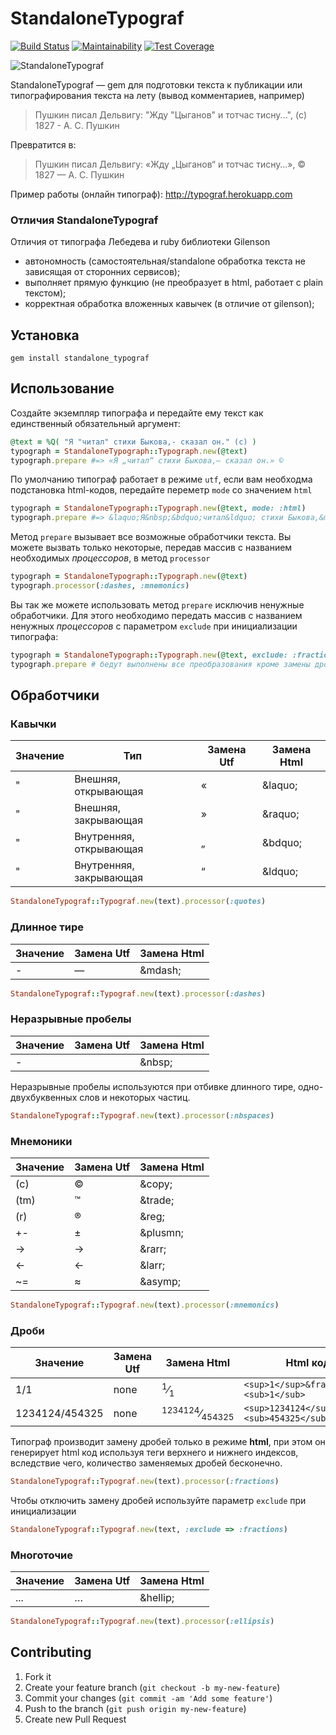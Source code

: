 # StandaloneTypograf

[![Build Status](https://travis-ci.org/jbmeerkat/standalone_typograf.svg?branch=master)](https://travis-ci.org/jbmeerkat/standalone_typograf)
[![Maintainability](https://api.codeclimate.com/v1/badges/3a0136681fac679dac45/maintainability)](https://codeclimate.com/github/jbmeerkat/standalone_typograf/maintainability)
[![Test Coverage](https://api.codeclimate.com/v1/badges/3a0136681fac679dac45/test_coverage)](https://codeclimate.com/github/jbmeerkat/standalone_typograf/test_coverage)


![StandaloneTypograf](https://raw.github.com/shlima/standalone_typograf/master/doc/logo.png)

StandaloneTypograf — gem для подготовки текста к публикации или типографирования текста на лету (вывод комментариев, например)

> Пушкин писал Дельвигу: "Жду "Цыганов" и тотчас тисну...", (c) 1827 - А. С. Пушкин

Превратится в:

> Пушкин писал Дельвигу: «Жду „Цыганов“ и тотчас тисну…», © 1827 — А. С. Пушкин

Пример работы (онлайн типограф): http://typograf.herokuapp.com

### Отличия StandaloneTypograf
Отличия от типографа Лебедева и ruby библиотеки Gilenson

* автономность (самостоятельная/standalone обработка текста не зависящая от сторонних сервисов);
* выполняет прямую функцию (не преобразует в html, работает с plain текстом);
* корректная обработка вложенных кавычек (в отличие от gilenson);

## Установка

```shell
gem install standalone_typograf
```

## Использование

Создайте экземпляр типографа и передайте ему текст как единственный обязательный аргумент:

```ruby
@text = %Q( "Я "читал" стихи Быкова,- сказал он." (c) )
typograph = StandaloneTypograph::Typograph.new(@text)
typograph.prepare #=> «Я „читал“ стихи Быкова,— сказал он.» ©
```

По умолчанию типограф работает в режиме `utf`, если вам необходма подстановка html-кодов, передайте переметр `mode` со значением `html`

```ruby
typograph = StandaloneTypograph::Typograph.new(@text, mode: :html)
typograph.prepare #=> &laquo;Я&nbsp;&bdquo;читал&ldquo; стихи Быкова,&mdash; сказал&nbsp;он.&raquo; &copy;
```

Метод `prepare` вызывает все возможные обработчики текста. Вы можете вызвать только некоторые, передав массив с названием необходимых _процессоров_, в метод `processor`

```ruby
typograph = StandaloneTypograph::Typograph.new(@text)
typograph.processor(:dashes, :mnemonics)
```

Вы так же можете использовать метод `prepare` исключив ненужные обработчики. Для этого необходимо передать массив с названием ненужных _процессоров_ с параметром `exclude` при инициализации типографа:

```ruby
typograph = StandaloneTypograph::Typograph.new(@text, exclude: :fractions)
typograph.prepare # бедут выполнены все преобразования кроме замены дробей
```


## Обработчики
### Кавычки
Значение | Тип | Замена Utf | Замена Html
--- | --- | --- | ---
" | Внешняя, открывающая | &laquo; | \&laquo;
" | Внешняя, закрывающая | &raquo; | \&raquo;
" | Внутренняя, открывающая | &bdquo; | \&bdquo;
" | Внутренняя, закрывающая | &ldquo; | \&ldquo;

```ruby
StandaloneTypograf::Typograf.new(text).processor(:quotes)
```

### Длинное тире
Значение | Замена Utf | Замена Html
--- | --- | ---
- | &mdash; | \&mdash;

```ruby
StandaloneTypograf::Typograf.new(text).processor(:dashes)
```

### Неразрывные пробелы
Значение | Замена Utf | Замена Html
--- | --- | ---
- | &nbsp; | \&nbsp;

Неразрывные пробелы используются при отбивке длинного тире, одно-двухбуквенных слов и некоторых частиц.

```ruby
StandaloneTypograf::Typograf.new(text).processor(:nbspaces)
```

### Мнемоники
Значение | Замена Utf | Замена Html
--- | --- | ---
(c) | © | \&copy;
(tm) | ™ | \&trade;
(r) | ® | \&reg;
+- | ± | \&plusmn;
-> | → | \&rarr;
<- | ← | \&larr;
~= | ≈ | \&asymp;

```ruby
StandaloneTypograf::Typograf.new(text).processor(:mnemonics)
```

### Дроби
Значение | Замена Utf | Замена Html | Html код
--- | --- | --- | ---
1/1 | none | <sup>1</sup>&frasl;<sub>1</sub> | `<sup>1</sup>&frasl;<sub>1</sub>`
1234124/454325 | none | <sup>1234124</sup>&frasl;<sub>454325</sub> | `<sup>1234124</sup>&frasl;<sub>454325</sub>`

Типограф производит замену дробей только в режиме **html**, при этом он генерирует html код используя теги верхнего и нижнего индексов, вследствие чего, количество заменяемых дробей бесконечно.

```ruby
StandaloneTypograf::Typograf.new(text).processor(:fractions)
```

Чтобы отключить замену дробей используйте параметр `exclude` при инициализации

```ruby
StandaloneTypograf::Typograf.new(text, :exclude => :fractions)
```

### Многоточие
Значение | Замена Utf | Замена Html
--- | --- | ---
... | &hellip; | \&hellip;

```ruby
StandaloneTypograf::Typograf.new(text).processor(:ellipsis)
```

## Contributing

1. Fork it
2. Create your feature branch (`git checkout -b my-new-feature`)
3. Commit your changes (`git commit -am 'Add some feature'`)
4. Push to the branch (`git push origin my-new-feature`)
5. Create new Pull Request
